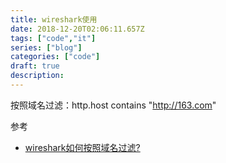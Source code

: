 ```yaml
---
title: wireshark使用
date: 2018-12-20T02:06:11.657Z
tags: ["code","it"]
series: ["blog"]
categories: ["code"]
draft: true
description:
---
```


按照域名过滤：http.host contains "http://163.com"

参考  
- [wireshark如何按照域名过滤?](https://www.zhihu.com/question/36125941)

